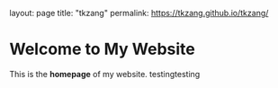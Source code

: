 layout: page
title: "tkzang"
permalink: https://tkzang.github.io/tkzang/

# Welcome to My Website

This is the **homepage** of my website.
testingtesting
